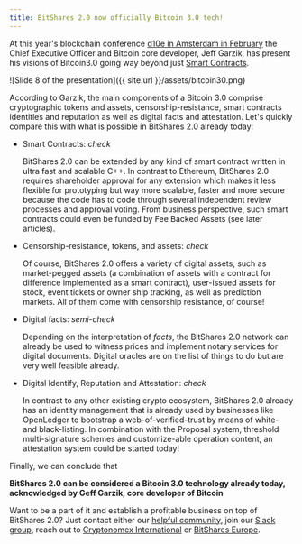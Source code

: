 ```yaml
---
title: BitShares 2.0 now officially Bitcoin 3.0 tech!
---
```


At this year's blockchain conference [d10e in Amsterdam in February](http://d10e.org) the Chief Executive Officer and Bitcoin core developer, Jeff Garzik, has present his visions of Bitcoin3.0 going way beyond just [Smart Contracts](http://www.slideshare.net/jgarzik/bitcoin-30-beyond-smart-contracts).

<!--more-->

![Slide 8 of the presentation]({{ site.url }}/assets/bitcoin30.png)

According to Garzik, the main components of a Bitcoin 3.0 comprise cryptographic tokens and assets, censorship-resistance, smart contracts identities and reputation as well as digital facts and attestation. Let's quickly compare this with what is possible in BitShares 2.0 already today:

* Smart Contracts: *check*

  BitShares 2.0 can be extended by any kind of smart contract written in ultra fast and scalable C++. In contrast to Ethereum, BitShares 2.0 requires shareholder approval for any extension which makes it less flexible for prototyping but way more scalable, faster and more secure because the code has to code through several independent review processes and approval voting. From business perspective, such smart contracts could even be funded by Fee Backed Assets (see later articles).

* Censorship-resistance, tokens, and assets: *check*

  Of course, BitShares 2.0 offers a variety of digital assets, such as market-pegged assets (a combination of assets with a contract for difference implemented as a smart contract), user-issued assets for stock, event tickets or owner ship tracking, as well as prediction markets. All of them come with censorship resistance, of course!

* Digital facts: *semi-check*

  Depending on the interpretation of *facts*, the BitShares 2.0 network can already be used to witness prices and implement notary services for digital documents. Digital oracles are on the list of things to do but are very well feasible already.

* Digital Identify, Reputation and Attestation: *check*

  In contrast to any other existing crypto ecosystem, BitShares 2.0 already has an identity management that is already used by businesses like OpenLedger to bootstrap a web-of-verified-trust by means of white- and black-listing. In combination with the Proposal system, threshold multi-signature schemes and customize-able operation content, an attestation system could be started today!

Finally, we can conclude that

**BitShares 2.0 can be considered a Bitcoin 3.0 technology already today, acknowledged by Geff Garzik, core developer of Bitcoin**

Want to be a part of it and establish a profitable business on top of BitShares 2.0? Just contact either our [helpful community](http://bitsharestalk.org), join our [Slack group](http://slack.bitshares.org), reach out to [Cryptonomex International](http://cryptonomex.com) or [BitShares Europe](http://bitshares.eu).
